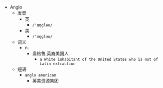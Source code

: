 - Anglo
  - 发音
    - 英
      - `/'æŋɡləu/`
    - 美
      - `/'æŋɡləu/`
  - 词义
    - n.
      - 盎格鲁,英裔美国人
        - `a White inhabitant of the United States who is not of Latin extraction `
  - 短语
    - `anglo american`
      - 英美资源集团 
